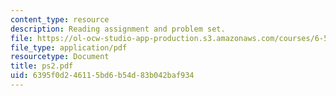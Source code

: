 ```yaml
---
content_type: resource
description: Reading assignment and problem set.
file: https://ol-ocw-studio-app-production.s3.amazonaws.com/courses/6-541j-speech-communication-spring-2004/6395f0d246115bd6b54d83b042baf934_ps2.pdf
file_type: application/pdf
resourcetype: Document
title: ps2.pdf
uid: 6395f0d2-4611-5bd6-b54d-83b042baf934
---
```

